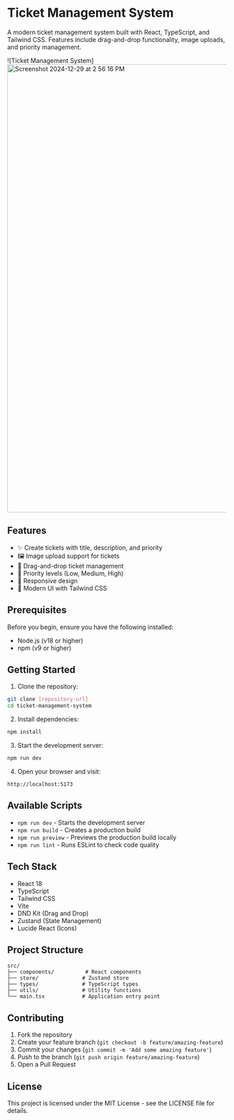# Ticket Management System

A modern ticket management system built with React, TypeScript, and Tailwind CSS. Features include drag-and-drop functionality, image uploads, and priority management.


![Ticket Management System] <img width="1027" alt="Screenshot 2024-12-29 at 2 56 16 PM" src="https://github.com/user-attachments/assets/3adb7cf2-b01b-4a85-97fc-c4e6145f321e" />
## Features

- ✨ Create tickets with title, description, and priority
- 🖼️ Image upload support for tickets
- 🔄 Drag-and-drop ticket management
- 🎯 Priority levels (Low, Medium, High)
- 📱 Responsive design
- 🎨 Modern UI with Tailwind CSS

## Prerequisites

Before you begin, ensure you have the following installed:
- Node.js (v18 or higher)
- npm (v9 or higher)

## Getting Started

1. Clone the repository:
```bash
git clone [repository-url]
cd ticket-management-system
```

2. Install dependencies:
```bash
npm install
```

3. Start the development server:
```bash
npm run dev
```

4. Open your browser and visit:
```
http://localhost:5173
```

## Available Scripts

- `npm run dev` - Starts the development server
- `npm run build` - Creates a production build
- `npm run preview` - Previews the production build locally
- `npm run lint` - Runs ESLint to check code quality

## Tech Stack

- React 18
- TypeScript
- Tailwind CSS
- Vite
- DND Kit (Drag and Drop)
- Zustand (State Management)
- Lucide React (Icons)

## Project Structure

```
src/
├── components/          # React components
├── store/              # Zustand store
├── types/              # TypeScript types
├── utils/              # Utility functions
└── main.tsx            # Application entry point
```

## Contributing

1. Fork the repository
2. Create your feature branch (`git checkout -b feature/amazing-feature`)
3. Commit your changes (`git commit -m 'Add some amazing feature'`)
4. Push to the branch (`git push origin feature/amazing-feature`)
5. Open a Pull Request

## License

This project is licensed under the MIT License - see the LICENSE file for details.
